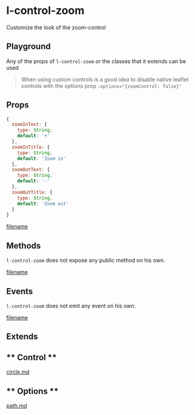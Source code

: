 # l-control-zoom

Customize the look of the zoom-control

## Playground
Any of the props of `l-control-zoom` or the classes that it extends can be used

> When using custom controls is a good idea to disable native leaflet controls with the options prop `:options="{zoomControl: false}"`

<vuep template="#control-zoom-example"></vuep>

<script v-pre type="text/x-template" id="control-zoom-example">

<template>
  <l-map style="height: 100%; width: 100%" :zoom="zoom" :center="center" :options="{zoomControl: false}">
    <l-control-zoom position="topright"  ></l-control-zoom>
    <l-tile-layer :url="url"></l-tile-layer>
  </l-map>
</template>

<script>

Vue.component('l-map', Vue2Leaflet.LMap)
Vue.component('l-tile-layer', Vue2Leaflet.LTileLayer)
Vue.component('l-control-zoom', Vue2Leaflet.LControlZoom)

export default {
  data () {
    return {
      url: 'http://{s}.tile.osm.org/{z}/{x}/{y}.png',
      zoom: 8,
      center: [47.313220, -1.319482]
    };
  }
}
</script>
</script>

## Props

```js
{
  zoomInText: {
    type: String,
    default: '+'
  },
  zoomInTitle: {
    type: String,
    default: 'Zoom in'
  },
  zoomOutText: {
    type: String,
    default: '-'
  },
  zoomOutTitle: {
    type: String,
    default: 'Zoom out'
  }
}
```

[filename](../props-notice.md ':include')

## Methods

`l-control-zoom` does not expose any public method on his own.

[filename](../methods-notice.md ':include')

## Events

`l-control-zoom` does not emit any event on his own.

[filename](../events-notice.md ':include')

## Extends

<!-- tabs:start -->

## ** Control **

[circle.md](../../mixins/control.md ':include')

## ** Options **

[path.md](../../mixins/options.md ':include')

<!-- tabs:end -->
